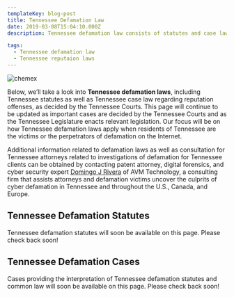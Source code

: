 ```yaml
---
templateKey: blog-post
title: Tennessee Defamation Law
date: 2019-03-08T15:04:10.000Z
description: Tennessee defamation law consists of statutes and case law.  Defamation law in Tennessee may include libel, slander, false light, intereference with business relations, and other torts.  

tags:
  - Tennessee defamation law
  - Tennessee reputaion laws
---
```

![chemex](/img/chemex.jpg)

Below, we’ll take a look into **Tennessee defamation laws**, including Tennessee statutes as well as Tennessee case law regarding reputation offenses, as decided by the Tennessee Courts.  This page will continue to be updated as important cases are decided by the Tennessee Courts and as the Tennessee Legislature enacts relevant legislation.  Our focus will be on how Tennessee defamation laws apply when residents of Tennessee are the victims or the perpetrators of defamation on the Internet.

Additional information related to defamation laws as well as consultation for Tennessee attorneys related to investigations of defamation for Tennessee clients can be obtained by contacting patent attorney, digital forensics, and cyber security expert [Domingo J Rivera](http://www.domingorivera.tech) of AVM Technology, a consulting firm that assists attorneys and defamation victims uncover the culprits of cyber defamation in Tennessee and throughout the U.S., Canada, and Europe. 

## Tennessee Defamation Statutes

Tennessee defamation statutes will soon be available on this page.  Please check back soon! 

## Tennessee Defamation Cases

Cases providing the interpretation of Tennessee defamation statutes and common law will soon be available on this page.  Please check back soon! 
